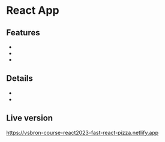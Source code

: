 # React App

## Features

-
-
-

## Details

-
-

## Live version

https://vsbron-course-react2023-fast-react-pizza.netlify.app
